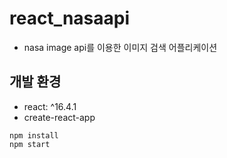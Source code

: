 # react_nasaapi

* nasa image api를 이용한 이미지 검색 어플리케이션

## 개발 환경
* react: ^16.4.1
* create-react-app

```
npm install
npm start

